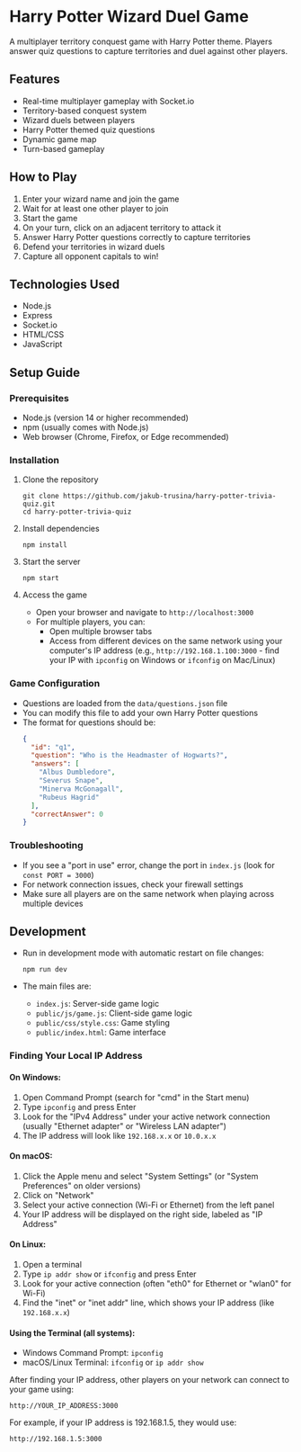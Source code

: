 # Harry Potter Wizard Duel Game

A multiplayer territory conquest game with Harry Potter theme. Players answer quiz questions to capture territories and duel against other players.

## Features
- Real-time multiplayer gameplay with Socket.io
- Territory-based conquest system
- Wizard duels between players
- Harry Potter themed quiz questions
- Dynamic game map
- Turn-based gameplay

## How to Play
1. Enter your wizard name and join the game
2. Wait for at least one other player to join
3. Start the game
4. On your turn, click on an adjacent territory to attack it
5. Answer Harry Potter questions correctly to capture territories
6. Defend your territories in wizard duels
7. Capture all opponent capitals to win!

## Technologies Used
- Node.js
- Express
- Socket.io
- HTML/CSS
- JavaScript

## Setup Guide

### Prerequisites
- Node.js (version 14 or higher recommended)
- npm (usually comes with Node.js)
- Web browser (Chrome, Firefox, or Edge recommended)

### Installation
1. Clone the repository
   ```
   git clone https://github.com/jakub-trusina/harry-potter-trivia-quiz.git
   cd harry-potter-trivia-quiz
   ```

2. Install dependencies
   ```
   npm install
   ```

3. Start the server
   ```
   npm start
   ```

4. Access the game
   - Open your browser and navigate to `http://localhost:3000`
   - For multiple players, you can:
     - Open multiple browser tabs
     - Access from different devices on the same network using your computer's IP address
       (e.g., `http://192.168.1.100:3000` - find your IP with `ipconfig` on Windows or `ifconfig` on Mac/Linux)

### Game Configuration
- Questions are loaded from the `data/questions.json` file
- You can modify this file to add your own Harry Potter questions
- The format for questions should be:
  ```json
  {
    "id": "q1",
    "question": "Who is the Headmaster of Hogwarts?",
    "answers": [
      "Albus Dumbledore",
      "Severus Snape",
      "Minerva McGonagall",
      "Rubeus Hagrid"
    ],
    "correctAnswer": 0
  }
  ```

### Troubleshooting
- If you see a "port in use" error, change the port in `index.js` (look for `const PORT = 3000`)
- For network connection issues, check your firewall settings
- Make sure all players are on the same network when playing across multiple devices

## Development
- Run in development mode with automatic restart on file changes:
  ```
  npm run dev
  ```

- The main files are:
  - `index.js`: Server-side game logic
  - `public/js/game.js`: Client-side game logic
  - `public/css/style.css`: Game styling
  - `public/index.html`: Game interface

### Finding Your Local IP Address

#### On Windows:
1. Open Command Prompt (search for "cmd" in the Start menu)
2. Type `ipconfig` and press Enter
3. Look for the "IPv4 Address" under your active network connection (usually "Ethernet adapter" or "Wireless LAN adapter")
4. The IP address will look like `192.168.x.x` or `10.0.x.x`

#### On macOS:
1. Click the Apple menu and select "System Settings" (or "System Preferences" on older versions)
2. Click on "Network"
3. Select your active connection (Wi-Fi or Ethernet) from the left panel
4. Your IP address will be displayed on the right side, labeled as "IP Address"

#### On Linux:
1. Open a terminal
2. Type `ip addr show` or `ifconfig` and press Enter
3. Look for your active connection (often "eth0" for Ethernet or "wlan0" for Wi-Fi)
4. Find the "inet" or "inet addr" line, which shows your IP address (like `192.168.x.x`)

#### Using the Terminal (all systems):
* Windows Command Prompt: `ipconfig`
* macOS/Linux Terminal: `ifconfig` or `ip addr show`

After finding your IP address, other players on your network can connect to your game using:
```
http://YOUR_IP_ADDRESS:3000
```

For example, if your IP address is 192.168.1.5, they would use:
```
http://192.168.1.5:3000
``` 